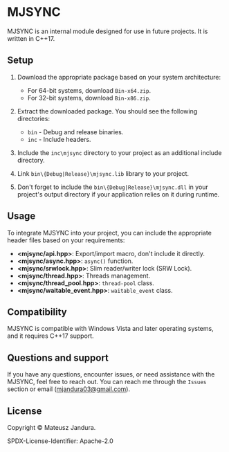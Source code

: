 # MJSYNC

MJSYNC is an internal module designed for use in future projects.
It is written in C++17.

## Setup

1. Download the appropriate package based on your system architecture:

    * For 64-bit systems, download `Bin-x64.zip`.
    * For 32-bit systems, download `Bin-x86.zip`.

2. Extract the downloaded package. You should see the following directories:

    * `bin` - Debug and release binaries.
    * `inc` - Include headers.

3. Include the `inc\mjsync` directory to your project as an additional include directory.
4. Link `bin\{Debug|Release}\mjsync.lib` library to your project.
5. Don't forget to include the `bin\{Debug|Release}\mjsync.dll` in your project's
   output directory if your application relies on it during runtime.

## Usage

To integrate MJSYNC into your project, you can include the appropriate header files
based on your requirements:

* **<mjsync/api.hpp>**: Export/import macro, don't include it directly.
* **<mjsync/async.hpp>**: `async()` function.
* **<mjsync/srwlock.hpp>**: Slim reader/writer lock (SRW Lock).
* **<mjsync/thread.hpp>**: Threads management.
* **<mjsync/thread_pool.hpp>**: `thread-pool` class.
* **<mjsync/waitable_event.hpp>**: `waitable_event` class.

## Compatibility

MJSYNC is compatible with Windows Vista and later operating systems,
and it requires C++17 support.

## Questions and support

If you have any questions, encounter issues, or need assistance with the MJSYNC,
feel free to reach out. You can reach me through the `Issues` section or email
([mjandura03@gmail.com](mailto:mjandura03@gmail.com)).

## License

Copyright © Mateusz Jandura.

SPDX-License-Identifier: Apache-2.0
